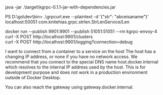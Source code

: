 java -jar .\target\kgrpc-0.1.1-jar-with-dependencies.jar

PS D:\go\dev\bin> .\grpcurl.exe --plaintext -d '{\"str\": \"abceisaname\"}'  localhost:50051 com.knitehias.grpc.strlen.StrLenService/Len

docker run --publish 9901:9901 --publish 51051:51051 --rm  kgrpc-envoy-4  
curl -X POST http://localhost:9901/clusters  
curl -X POST http://localhost:9901/logging?connection=debug

I want to connect from a container to a service on the host
The host has a changing IP address, or none if you have no network access. We recommend that you connect to the special DNS name host.docker.internal which resolves to the internal IP address used by the host. This is for development purpose and does not work in a production environment outside of Docker Desktop.

You can also reach the gateway using gateway.docker.internal.
